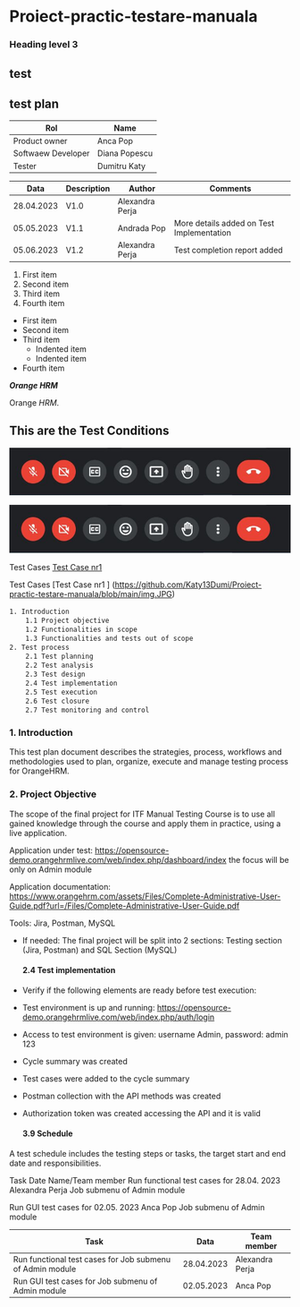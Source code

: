 # Proiect-practic-testare-manuala
### Heading level 3
<h2>test</h2>
<h2>test plan</h2>

| Rol  | Name  |
|---|---|
| Product owner | Anca Pop |
| Softwaew Developer | Diana Popescu |
| Tester | Dumitru Katy |

| Data  | Description  | Author  | Comments  |
|---|---|---|---|
| 28.04.2023| V1.0 | Alexandra Perja |  |
| 05.05.2023 | V1.1 | Andrada Pop | More details added on Test Implementation |
| 05.06.2023 | V1.2 | Alexandra Perja |  Test completion report added |

1. First item
2. Second item
3. Third item
4. Fourth item

- First item
- Second item
- Third item
    - Indented item
    - Indented item
- Fourth item

***Orange HRM***

Orange *HRM*.

## This are the Test Conditions
![TEST CONDITION ](https://github.com/Katy13Dumi/Proiect-practic-testare-manuala/blob/main/img.JPG)

![TEST CONDITION ](https://github.com/Katy13Dumi/Proiect-practic-testare-manuala/blob/main/img.JPG?raw=true)

Test Cases [Test Case nr1 ](https://github.com/Katy13Dumi/Proiect-practic-testare-manuala/blob/main/img.JPG)

Test Cases [Test Case nr1 ] (https://github.com/Katy13Dumi/Proiect-practic-testare-manuala/blob/main/img.JPG)

    1. Introduction
        1.1 Project objective
        1.2 Functionalities in scope
        1.3 Functionalities and tests out of scope
    2. Test process
        2.1 Test planning
        2.2 Test analysis
        2.3 Test design
        2.4 Test implementation
        2.5 Test execution
        2.6 Test closure
        2.7 Test monitoring and control
        
  ###  1. Introduction
This test plan document describes the strategies, process, workflows and methodologies used to plan, organize, execute and manage testing process for OrangeHRM.

  ###  2. Project Objective
The scope of the final project for ITF Manual Testing Course is to use all gained knowledge through the course and apply them in practice, using a live application. 

Application under test: https://opensource-demo.orangehrmlive.com/web/index.php/dashboard/index the focus will be only on Admin module

Application documentation: https://www.orangehrm.com/assets/Files/Complete-Administrative-User-Guide.pdf?url=/Files/Complete-Administrative-User-Guide.pdf 

Tools: Jira, Postman, MySQL 

* If needed: The final project will be split into 2 sections: Testing section (Jira, Postman) and SQL Section (MySQL)

    ####  2.4 Test implementation
* Verify if the following elements are ready before test execution:
* Test environment is up and running: https://opensource-demo.orangehrmlive.com/web/index.php/auth/login 
* Access to test environment is given: username Admin, password: admin 123
* Cycle summary was created 
* Test cases were added to the cycle summary 
* Postman collection with the API methods was created 
* Authorization token was created accessing the API and it is valid 

   ####  3.9   Schedule
A test schedule includes the testing steps or tasks, the target start and end date and responsibilities. 

Task                                                           Date                            Name/Team member
Run functional test cases for                28.04. 2023               Alexandra Perja
Job submenu of Admin module 

Run GUI test cases for                       02.05. 2023                            Anca Pop 
Job submenu of Admin module 

| Task  | Data  | Team member  | 
|---|---|---|
| Run functional test cases for Job submenu of Admin module  | 28.04.2023 | Alexandra Perja |  
| Run GUI test cases for Job submenu of Admin module   | 02.05.2023 | Anca Pop | 
 

 
   

